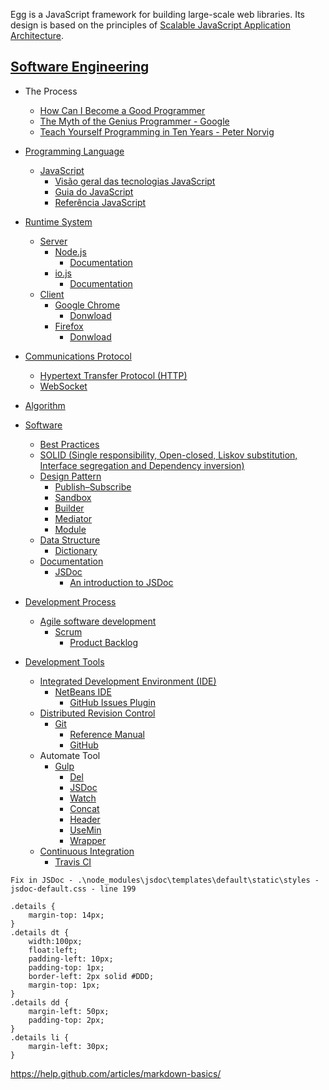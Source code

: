 

Egg is a JavaScript framework for building large-scale web libraries. Its design is based on the principles of [Scalable JavaScript Application Architecture](https://www.youtube.com/watch?v=mKouqShWI4o).

## [Software Engineering](https://en.wikipedia.org/wiki/Software_engineering)
* The Process
    * [How Can I Become a Good Programmer](https://www.youtube.com/watch?v=dU1xS07N-FA)
    * [The Myth of the Genius Programmer - Google](https://www.youtube.com/watch?v=0SARbwvhupQ)
    * [Teach Yourself Programming in Ten Years - Peter Norvig](http://norvig.com/21-days.html)

* [Programming Language](https://en.wikipedia.org/wiki/Programming_language)
    * [JavaScript](https://developer.mozilla.org/pt-BR/docs/Web/JavaScript)
        * [Visão geral das tecnologias JavaScript](https://developer.mozilla.org/en/JavaScript_technologies_overview)
        * [Guia do JavaScript](https://developer.mozilla.org/en-US/docs/Web/JavaScript/Guide)
        * [Referência JavaScript](https://developer.mozilla.org/en-US/docs/Web/JavaScript/Reference)

* [Runtime System](https://en.wikipedia.org/wiki/Runtime_system)
    * [Server](https://en.wikipedia.org/wiki/Server_\(computing\))
        * [Node.js](https://en.wikipedia.org/wiki/Node.js)
            * [Documentation](https://nodejs.org/documentation/)
        * [io.js](https://en.wikipedia.org/wiki/Node.js#io.js)
            * [Documentation](https://iojs.org/api/)
    * [Client](https://en.wikipedia.org/wiki/Client_\(computing\))
        * [Google Chrome](https://en.wikipedia.org/wiki/Google_Chrome)
            * [Donwload](https://www.google.com.br/chrome/browser/desktop/)
        * [Firefox](https://en.wikipedia.org/wiki/Firefox)
            * [Donwload](https://www.mozilla.org/firefox‎)

* [Communications Protocol](https://en.wikipedia.org/wiki/Communications_protocol)
    * [Hypertext Transfer Protocol (HTTP)](https://en.wikipedia.org/wiki/Hypertext_Transfer_Protocol)
    * [WebSocket](https://en.wikipedia.org/wiki/WebSocket)

* [Algorithm](https://en.wikipedia.org/wiki/Algorithm)

* [Software](https://en.wikipedia.org/wiki/Software)
    * [Best Practices](http://www.w3.org/wiki/JavaScript_best_practices)
    * [SOLID (Single responsibility, Open-closed, Liskov substitution, Interface segregation and Dependency inversion)](https://en.wikipedia.org/wiki/SOLID_\(object-oriented_design\))
    * [Design Pattern](https://en.wikipedia.org/wiki/Software_design_pattern)
        * [Publish–Subscribe](https://en.wikipedia.org/wiki/Publish%E2%80%93subscribe_pattern)
        * [Sandbox](https://github.com/shichuan/javascript-patterns/blob/master/object-creation-patterns/sandbox.html)
        * [Builder](https://en.wikipedia.org/wiki/Builder_pattern)
        * [Mediator](http://addyosmani.com/resources/essentialjsdesignpatterns/book/#mediatorpatternjavascript)
        * [Module](http://addyosmani.com/resources/essentialjsdesignpatterns/book/#modulepatternjavascript)
    * [Data Structure](https://en.wikipedia.org/wiki/Data_structure)
        * [Dictionary](https://en.wikipedia.org/wiki/Associative_array)
    * [Documentation](https://en.wikipedia.org/wiki/Software_documentation)
        * [JSDoc](http://usejsdoc.org/)
            * [An introduction to JSDoc](http://www.2ality.com/2011/08/jsdoc-intro.html)

* [Development Process](https://en.wikipedia.org/wiki/Software_development_process)
    * [Agile software development](https://en.wikipedia.org/wiki/Agile_software_development)
        * [Scrum](https://en.wikipedia.org/wiki/Scrum_\(software_development\))
            * [Product Backlog](https://guides.github.com/features/issues/)

* [Development Tools](https://en.wikipedia.org/wiki/Web_development_tools)
    * [Integrated Development Environment (IDE)](https://en.wikipedia.org/wiki/Integrated_development_environment)
        * [NetBeans IDE](https://netbeans.org/)
            * [GitHub Issues Plugin](https://github.com/junichi11/netbeans-github-issues-plugin)
    * [Distributed Revision Control](https://en.wikipedia.org/wiki/Distributed_revision_control)
        * [Git](https://en.wikipedia.org/wiki/Git_\(software\))
            * [Reference Manual](http://git-scm.com/doc)
            * [GitHub](https://en.wikipedia.org/wiki/GitHub)
    * Automate Tool
        * [Gulp](http://gulpjs.com/)
            * [Del](https://github.com/gulpjs/gulp/blob/master/docs/recipes/delete-files-folder.md)
            * [JSDoc](https://github.com/jsBoot/gulp-jsdoc)
            * [Watch](https://github.com/floatdrop/gulp-watch)
            * [Concat](https://github.com/wearefractal/gulp-concat)
            * [Header](https://github.com/godaddy/gulp-header)
            * [UseMin](https://github.com/zont/gulp-usemin)
            * [Wrapper](https://github.com/AntouanK/gulp-wrapper)
    * [Continuous Integration](https://en.wikipedia.org/wiki/Continuous_integration)
        * [Travis CI](https://travis-ci.org/)


```
Fix in JSDoc - .\node_modules\jsdoc\templates\default\static\styles - jsdoc-default.css - line 199

.details { 
    margin-top: 14px; 
}
.details dt { 
    width:100px; 
    float:left; 
    padding-left: 10px;
    padding-top: 1px;
    border-left: 2px solid #DDD;
    margin-top: 1px;
}
.details dd { 
    margin-left: 50px; 
    padding-top: 2px;
}
.details li { 
    margin-left: 30px; 
}
```

https://help.github.com/articles/markdown-basics/

